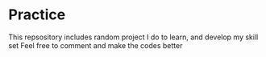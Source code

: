 # Practice
This repsository includes random project I do to learn, and develop my skill set
Feel free to comment and make the codes better
